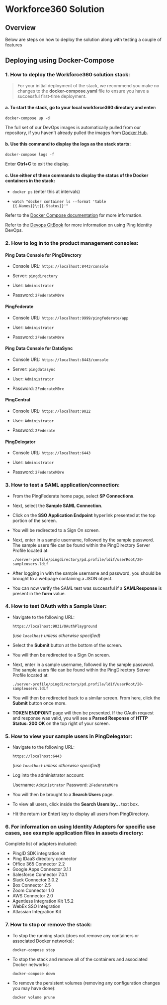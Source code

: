 # Workforce360 Solution


## Overview



Below are steps on how to deploy the solution along with testing a couple of features


## Deploying using Docker-Compose



### 1. How to deploy the Workforce360 solution stack:



> For your initial deployment of the stack, we recommend you make no changes to the **docker-compose.yaml** file to ensure you have a successful first-time deployment.

#### a. To start the stack, go to your local **workforce360** directory and enter:

   `docker-compose up -d`



The full set of our DevOps images is automatically pulled from our repository, if you haven't already pulled the images from [Docker Hub](https://hub.docker.com/u/pingidentity/).



#### b. Use this command to display the logs as the stack starts:



`docker-compose logs -f`

  

  

Enter **Ctrl+C** to exit the display.

  

  

#### c. Use either of these commands to display the status of the Docker containers in the stack:

  

  

* `docker ps` (enter this at intervals)

  

  

* `watch "docker container ls --format 'table {{.Names}}\t{{.Status}}'"`

  

  

Refer to the [Docker Compose documentation](https://docs.docker.com/compose/) for more information.

  

  

Refer to the [Devops GitBook](https://pingidentity-devops.gitbook.io/devops/) for more information on using Ping Identity DevOps.

  

  

### 2. How to log in to the product management consoles:

  

  

#### Ping Data Console for PingDirectory

  

  

* Console URL: `https://localhost:8443/console`

  

  

* Server: `pingdirectory`

  

  

* User: `Administrator`

  

  

* Password: `2FederateM0re`

  

  

#### PingFederate

  

  

* Console URL: `https://localhost:9999/pingfederate/app`

  

  

* User: `Administrator`

  

  

* Password: `2FederateM0re`

  

  

#### Ping Data Console for DataSync

  

  

* Console URL: `https://localhost:8443/console`

  

  

* Server: `pingdatasync`

  

  

* User: `Administrator`

  

  

* Password: `2FederateM0re`

  

  

#### PingCentral

  

  

* Console URL: `https://localhost:9022`

  

  

* User: `Administrator`

  

  

* Password: `2Federate`

  

  

#### PingDelegator

  

  

* Console URL: `https://localhost:6443`

  

  

 * User: `Administrator`
 
  * Password: `2FederateM0re`


### 3. How to test a SAML application/connection:


- From the PingFederate home page, select **SP Connections**.


- Next, select the **Sample SAML Connection**.


- Click on the **SSO Application Endpoint** hyperlink presented at the top portion of the screen.

  
- You will be redirected to a Sign On screen.
  
- Next, enter in a sample username, followed by the sample password. The sample users file can be found within the PingDirectory Server Profile located at:

  `./server-profile/pingdirectory/pd.profile/ldif/userRoot/20-sampleusers.ldif`

- After logging in with the sample username and password, you should be brought to a webpage containing a JSON object.

  
- You can now verify the SAML test was successful if a **SAMLResponse** is present in the **form** value.

  
### 4. How to test OAuth with a Sample User:

- Navigate to the following URL:
  
  `https://localhost:9031/OAuthPlayground`

  *(use `localhost` unless otherwise specified)*

- Select the **Submit** button at the bottom of the screen.


- You will then be redirected to a Sign On screen.

- Next, enter in a sample username, followed by the sample password. The sample users file can be found within the PingDirectory Server Profile located at:

  
  `./server-profile/pingdirectory/pd.profile/ldif/userRoot/20-sampleusers.ldif`


- You will then be redirected back to a similar screen. From here, click the **Submit** button once more.

  
- **TOKEN ENDPOINT** page will then be presented. If the OAuth request and response was valid, you will see a **Parsed Response** of **HTTP Status: 200 OK** on the top right of your screen.


### 5. How to view your sample users in PingDelegator:


- Navigate to the following URL:


  `https://localhost:6443`

    *(use `localhost` unless otherwise specified)*

- Log into the administrator account:

  Username: `Administrator`
  Password: `2FederateM0re`
 
- You will then be brought to a **Search Users** page.


- To view all users, click inside the **Search Users by...** text box.

  
- Hit the return (or Enter) key to display all users from PingDirectory.

### 6. For information on using Identity Adapters for specific use cases, see example application files in assets directory:

Complete list of adapters included:

- PingID SDK integration kit
- Ping IDaaS directory connector
- Office 365 Connector 2.2
- Google Apps Connector 3.1.1
- Salesforce Connector 7.0.1
- Slack Connector 3.0.2
- Box Connector 2.5
- Zoom Connector 1.0
- AWS Connector 2.0
- Agentless Integration Kit 1.5.2
- WebEx SSO Integration
- Atlassian Integration Kit

### 7. How to stop or remove the stack:

- To stop the running stack (does not remove any containers or associated Docker networks):

  `docker-compose stop`

- To stop the stack and remove all of the containers and associated Docker networks:

  `docker-compose down`

- To remove the persistent volumes (removing any configuration changes you may have done):

  `docker volume prune`
